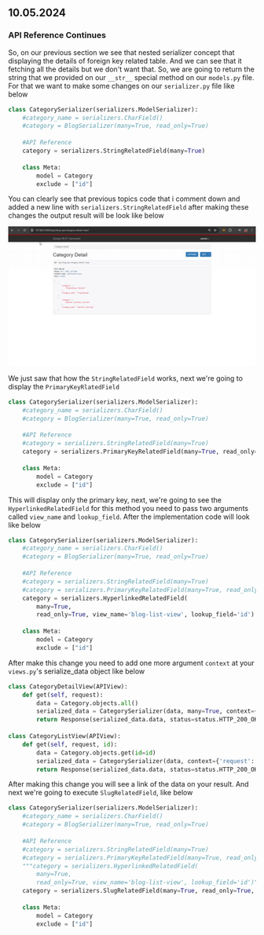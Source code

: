 ## 10.05.2024
### API Reference Continues
So, on our previous section we see that nested serializer concept that displaying the details of foreign key related table. And we can see that it fetching all the details but we don't want that. So, we are going to return the string that we provided on our `__str__` special method on our `models.py` file. For that we want to make some changes on our `serializer.py` file like below
```python
class CategorySerializer(serializers.ModelSerializer):
    #category_name = serializers.CharField()
    #category = BlogSerializer(many=True, read_only=True)

    #API Reference
    category = serializers.StringRelatedField(many=True)

    class Meta:
        model = Category
        exclude = ["id"]
```
You can clearly see that previous topics code that i comment down and added a new line with `serializers.StringRelatedField` after making these changes the output result will be look like below

![../img_8.png](../img_8.png)

We just saw that how the `StringRelatedField` works, next we're going to display the `PrimaryKeyRlatedField`
```python
class CategorySerializer(serializers.ModelSerializer):
    #category_name = serializers.CharField()
    #category = BlogSerializer(many=True, read_only=True)

    #API Reference
    #category = serializers.StringRelatedField(many=True)
    category = serializers.PrimaryKeyRelatedField(many=True, read_only=True)

    class Meta:
        model = Category
        exclude = ["id"]
```
This will display only the primary key, next, we're going to see the `HyperlinkedRelatedField` for this method you need to pass two arguments called `view_name` and `lookup_field`. After the implementation code will look like below
```python
class CategorySerializer(serializers.ModelSerializer):
    #category_name = serializers.CharField()
    #category = BlogSerializer(many=True, read_only=True)

    #API Reference
    #category = serializers.StringRelatedField(many=True)
    #category = serializers.PrimaryKeyRelatedField(many=True, read_only=True)
    category = serializers.HyperlinkedRelatedField(
        many=True,
        read_only=True, view_name='blog-list-view', lookup_field='id')

    class Meta:
        model = Category
        exclude = ["id"]
```
After make this change you need to add one more argument `context` at your `views.py`'s serialize_data object like below

```python
class CategoryDetailView(APIView):
    def get(self, request):
        data = Category.objects.all()
        serialized_data = CategorySerializer(data, many=True, context={'request': request})
        return Response(serialized_data.data, status=status.HTTP_200_OK)

class CategoryListView(APIView):
    def get(self, request, id):
        data = Category.objects.get(id=id)
        serialized_data = CategorySerializer(data, context={'request': request})
        return Response(serialized_data.data, status=status.HTTP_200_OK)
```
After making this change you will see a link of the data on your result. And next we're going to execute `SlugRelatedField`, like below
```python
class CategorySerializer(serializers.ModelSerializer):
    #category_name = serializers.CharField()
    #category = BlogSerializer(many=True, read_only=True)

    #API Reference
    #category = serializers.StringRelatedField(many=True)
    #category = serializers.PrimaryKeyRelatedField(many=True, read_only=True)
    """category = serializers.HyperlinkedRelatedField(
        many=True,
        read_only=True, view_name='blog-list-view', lookup_field='id')"""
    category = serializers.SlugRelatedField(many=True, read_only=True, slug_field='slug')

    class Meta:
        model = Category
        exclude = ["id"]
```
